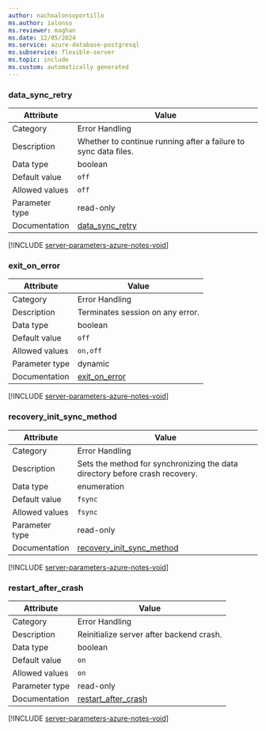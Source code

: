 ```yaml
---
author: nachoalonsoportillo
ms.author: ialonso
ms.reviewer: maghan
ms.date: 12/05/2024
ms.service: azure-database-postgresql
ms.subservice: flexible-server
ms.topic: include
ms.custom: automatically generated
---
```

### data_sync_retry

| Attribute      | Value                                                      |
|----------------|------------------------------------------------------------|
| Category       | Error Handling |
| Description    | Whether to continue running after a failure to sync data files.             |
| Data type      | boolean     |
| Default value  | `off`         |
| Allowed values | `off`          |
| Parameter type | read-only      |
| Documentation  | [data_sync_retry](https://www.postgresql.org/docs/14/runtime-config-error-handling.html#GUC-DATA-SYNC-RETRY)                     |


[!INCLUDE [server-parameters-azure-notes-void](./server-parameters-azure-notes-void.md)]



### exit_on_error

| Attribute      | Value                                                      |
|----------------|------------------------------------------------------------|
| Category       | Error Handling |
| Description    | Terminates session on any error.                                            |
| Data type      | boolean     |
| Default value  | `off`         |
| Allowed values | `on,off`       |
| Parameter type | dynamic        |
| Documentation  | [exit_on_error](https://www.postgresql.org/docs/14/runtime-config-error-handling.html#GUC-EXIT-ON-ERROR)                         |


[!INCLUDE [server-parameters-azure-notes-void](./server-parameters-azure-notes-void.md)]



### recovery_init_sync_method

| Attribute      | Value                                                      |
|----------------|------------------------------------------------------------|
| Category       | Error Handling |
| Description    | Sets the method for synchronizing the data directory before crash recovery. |
| Data type      | enumeration |
| Default value  | `fsync`       |
| Allowed values | `fsync`        |
| Parameter type | read-only      |
| Documentation  | [recovery_init_sync_method](https://www.postgresql.org/docs/14/runtime-config-error-handling.html#GUC-RECOVERY-INIT-SYNC-METHOD) |


[!INCLUDE [server-parameters-azure-notes-void](./server-parameters-azure-notes-void.md)]



### restart_after_crash

| Attribute      | Value                                                      |
|----------------|------------------------------------------------------------|
| Category       | Error Handling |
| Description    | Reinitialize server after backend crash.                                    |
| Data type      | boolean     |
| Default value  | `on`          |
| Allowed values | `on`           |
| Parameter type | read-only      |
| Documentation  | [restart_after_crash](https://www.postgresql.org/docs/14/runtime-config-error-handling.html#GUC-RESTART-AFTER-CRASH)             |


[!INCLUDE [server-parameters-azure-notes-void](./server-parameters-azure-notes-void.md)]



